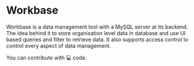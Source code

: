 # Workbase
Workbase is a data management tool with a MySQL server at its backend. The idea behind it to store organisation level data in database and use UI based queries and filter to retrieve data. It also supports access control to control every aspect of data management.

You can contribute with 💻 code.
